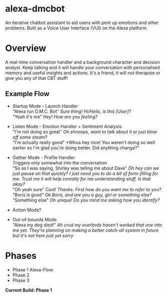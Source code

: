 # alexa-dmcbot
An iterative chatbot assistant to aid users with pent up emotions and other problems. Built as a Voice User Interface (VUI) on the Alexa platform. 

# Overview
A real-time conversation handler and a background character and decision analyst. Keep talking and it will handle your conversation with personalised memory and useful insights and actions. It's a friend, it will not therapise or give you any of that CBT stuff! 

## Example Flow
* Startup Mode - Launch Handler  
"Alexa run D.M.C. Bot" *Sure thing! Hi/Hello, is this [User]?*  
"Yeah it's me" *Hey! How are you feeling?*  

* Listen Mode - Emotion Handler + Sentiment Analysis  
"I'm not doing so great" *Oh shnoops, want to talk about it or just blow off some steam?*  
"I'm actually really good" *Whoa hey nice! You weren't doing so well earlier so I'm glad you're doing better. Did anything change?"  

* Gather Mode - Profile Handler  
Triggers only somewhat into the conversation  
"So as I was saying, Shirley was telling me about Dave" *Oh hey can we just pause on that quickly? I just need you to do a bit of form-filling for me. Trust me it will help cereally for me understanding stuff. Is that okay?*  
"Oh yeah sure" *Cool! Thanks. First how do you want me to refer to you?*  
"Boris is good" *Ok Boris, and are you a guy, girl or something else?*  
"Something else" *Oh unique! Do you mind me asking how you identify?*  

* Action Mode?  

* Out-of-bounds Mode  
"Alexa my dog died!" *Ah crud my overlords haven't worked that one into me yet. They're planning on making a better catch-all system in future but it's not here just yet sorry*  

# Phases

* Phase 1 Alexa-Flow:  
* Phase 2
* Phase 3  
  
**Current Build: Phase 1**

